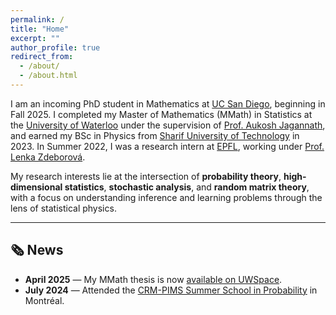 ```yaml
---
permalink: /
title: "Home"
excerpt: ""
author_profile: true
redirect_from: 
  - /about/
  - /about.html
---
```


I am an incoming PhD student in Mathematics at [UC San Diego](https://ucsd.edu/), beginning in Fall 2025. I completed my Master of Mathematics (MMath) in Statistics at the [University of Waterloo](https://uwaterloo.ca/) under the supervision of [Prof. Aukosh Jagannath](https://aukosh.github.io/), and earned my BSc in Physics from [Sharif University of Technology](https://en.sharif.ir/) in 2023. In Summer 2022, I was a research intern at [EPFL](https://www.epfl.ch/en/), working under [Prof. Lenka Zdeborová](https://people.epfl.ch/lenka.zdeborova/?lang=en).

My research interests lie at the intersection of **probability theory**, **high-dimensional statistics**, **stochastic analysis**, and **random matrix theory**, with a focus on understanding inference and learning problems through the lens of statistical physics.

---

## 🗞️ News

- **April 2025** — My MMath thesis is now [available on UWSpace](https://hdl.handle.net/10012/21642).
- **July 2024** — Attended the [CRM-PIMS Summer School in Probability](https://personal.math.ubc.ca/~angel/ssprob24/) in Montréal.

